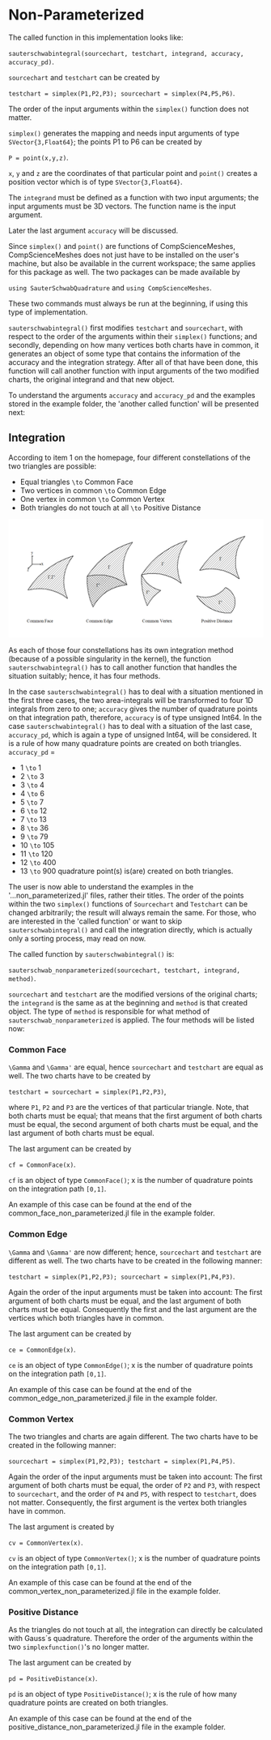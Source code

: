# Non-Parameterized


The called function in this implementation looks like:

`sauterschwabintegral(sourcechart, testchart, integrand, accuracy, accuracy_pd)`.

`sourcechart` and `testchart` can be created by

`testchart = simplex(P1,P2,P3); sourcechart = simplex(P4,P5,P6)`.

The order of the input arguments within the `simplex()` function does not matter.

`simplex()` generates the mapping and needs input arguments of type `SVector{3,Float64}`; the points P1 to P6 can be created by

`P = point(x,y,z)`.

`x`, `y` and `z` are the coordinates of that particular point and `point()` creates a position vector which is of type `SVector{3,Float64}`.

The `integrand` must be defined as a function with two input arguments; the input arguments must be 3D vectors. The function name is the input argument.

Later the last argument `accuracy` will be discussed.

Since `simplex()` and `point()` are functions of CompScienceMeshes, CompScienceMeshes does not just have to be installed on the user's machine, but also be available in the current workspace; the same applies for this package as well. The two packages can be made available by

`using SauterSchwabQuadrature` and `using CompScienceMeshes`.

These two commands must always be run at the beginning, if using this type of implementation.

`sauterschwabintegral()` first modifies `testchart` and `sourcechart`, with respect to the order of the arguments within their `simplex()` functions; and secondly, depending on how many vertices both charts have in common, it generates an object of some type that contains the information of the accuracy and the integration strategy. After all of that have been done, this function will call another function with input arguments of the two modified charts, the original integrand and that new object.

To understand the arguments `accuracy` and `accuracy_pd` and the examples stored in the example folder, the 'another called function' will be presented next:





## Integration

According to item 1 on the homepage, four different constellations of the two triangles are possible:
* Equal triangles ``\to`` Common Face
* Two vertices in common ``\to`` Common Edge
* One vertex in common ``\to`` Common Vertex
* Both triangles do not touch at all ``\to`` Positive Distance

![](assets/ubersicht.png)

As each of those four constellations has its own integration method (because of a possible singularity in the kernel), the function `sauterschwabintegral()` has to call another function that handles the situation suitably; hence, it has four methods.

In the case `sauterschwabintegral()` has to deal with a situation mentioned in the first three cases, the two area-integrals will be transformed to four 1D integrals from zero to one; `accuracy` gives the number of quadrature points on that integration path, therefore, `accuracy` is of type unsigned Int64. In the case `sauterschwabintegral()` has to deal with a situation of the last case, `accuracy_pd`, which is again a type of unsigned Int64, will be considered. It is a rule of how many quadrature points are created on both triangles. `accuracy_pd` =
* 1 ``\to`` 1
* 2 ``\to`` 3
* 3 ``\to`` 4
* 4 ``\to`` 6
* 5 ``\to`` 7
* 6 ``\to`` 12
* 7 ``\to`` 13
* 8 ``\to`` 36
* 9 ``\to`` 79
* 10 ``\to`` 105
* 11 ``\to`` 120
* 12 ``\to`` 400
* 13 ``\to`` 900
quadrature point(s) is(are) created on both triangles.  


The user is now able to understand the examples in the '...non_parameterized.jl' files, rather their titles. The order of the points within the two `simplex()` functions of `Sourcechart` and `Testchart` can be changed arbitrarily; the result will always remain the same. For those, who are interested in the 'called function' or want to skip `sauterschwabintegral()` and call the integration directly, which is actually only a sorting process, may read on now.  

The called function by `sauterschwabintegral()` is:

`sauterschwab_nonparameterized(sourcechart, testchart, integrand, method)`.

`sourcechart` and `testchart` are the modified versions of the original charts; the `integrand` is the same as at the beginning and `method` is that created object. The type of `method` is responsible for what method of `sauterschwab_nonparameterized` is applied. The four methods will be listed now:


### Common Face

 ``\Gamma`` and ``\Gamma'`` are equal, hence `sourcechart` and `testchart` are equal as well. The two charts have to be created by

 `testchart = sourcechart = simplex(P1,P2,P3)`,

 where `P1`, `P2` and `P3` are the vertices of that particular triangle. Note, that both charts must be equal; that means that the first argument of both charts must be equal, the second argument of both charts must be equal, and the last argument of both charts must be equal.

 The last argument can be created by

`cf = CommonFace(x)`.

`cf` is an object of type `CommonFace()`; x is the number of quadrature points on the integration path ``[0,1]``.

An example of this case can be found at the end of the common_face_non_parameterized.jl file in the example folder.






### Common Edge

``\Gamma`` and ``\Gamma'`` are now different; hence, `sourcechart` and `testchart` are different as well. The two charts have to be created in the following manner:

`testchart = simplex(P1,P2,P3); sourcechart = simplex(P1,P4,P3)`.

Again the order of the input arguments must be taken into account: The first argument of both charts must be equal, and the last argument of both charts must be equal. Consequently the first and the last argument are the vertices which both triangles have in common.

The last argument can be created by

`ce = CommonEdge(x)`.

`ce` is an object of type `CommonEdge()`; x is the number of quadrature points on the integration path ``[0,1]``.

An example of this case can be found at the end of the common_edge_non_parameterized.jl file in the example folder.






### Common Vertex

The two triangles and charts are again different. The two charts have to be created in the following manner:

`sourcechart = simplex(P1,P2,P3); testchart = simplex(P1,P4,P5)`.

Again the order of the input arguments must be taken into account: The first argument of both charts must be equal, the order of `P2` and `P3`, with respect to `sourcechart`, and the order of `P4` and `P5`, with respect to `testchart`, does not matter.  Consequently, the first argument is the vertex both triangles have in common.

The last argument is created by

`cv = CommonVertex(x)`.

`cv` is an object of type `CommonVertex()`; x is the number of quadrature points on the integration path ``[0,1]``.

An example of this case can be found at the end of the common_vertex_non_parameterized.jl file in the example folder.






### Positive Distance

As the triangles do not touch at all, the integration can directly be calculated with Gauss´s quadrature. Therefore the order of the arguments within the two `simplexfunction()`'s no longer matter.

The last argument can be created by

`pd = PositiveDistance(x)`.

`pd` is an object of type `PositiveDistance()`; x is the rule of how many quadrature points are created on both triangles.

An example of this case can be found at the end of the positive_distance_non_parameterized.jl file in the example folder.

